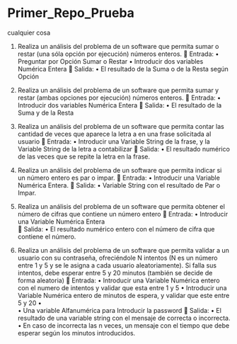 # Primer_Repo_Prueba

cualquier cosa
1.	Realiza un análisis del problema de un software que permita sumar o restar (una sóla opción por ejecución) números enteros.
	Entrada:
•	Preguntar por Opción Sumar o Restar 
•	Introducir dos variables Numérica Entera
	Salida: 
•	El resultado de la Suma o de la Resta según Opción
2.	Realiza un análisis del problema de un software que permita sumar y restar (ambas opciones por ejecución) números enteros.
	Entrada:
•	Introducir dos variables Numérica Entera
	Salida: 
•	El resultado de la Suma  y de la Resta 
3.	Realiza un análisis del problema de un software que permita contar las cantidad de veces que aparece la letra a en una frase solicitada al usuario
	Entrada:
•	Introducir una Variable String de la frase, y la Variable String de la letra a contabilizar 
	Salida: 
•	El resultado numérico de las veces que se repite la letra en la frase.


4.	Realiza un análisis del problema de un software que permita indicar si un número entero es par o impar.
	Entrada:
•	Introducir una Variable Numérica Entera.
	Salida: 
•	Variable String con el resultado de Par o Impar.

5.	Realiza un análisis del problema de un software que permita obtener el número de cifras que contiene un número entero
	Entrada:
•	Introducir una Variable Numérica Entera  
	Salida: 
•	El resultado numérico entero con el número de cifra que contiene el número.

6.	Realiza un análisis del problema de un software que permita validar a un usuario con su contraseña, ofreciéndole N intentos (N es un número entre 1 y 5 y se le asigna a cada usuario aleatoriamente). Si falla sus intentos, debe esperar entre 5 y 20 minutos (también se decide de forma aleatoria)
	Entrada:
•	Introducir una Variable Numérica entero con el numero de intentos y validar que esta entre 1 y 5 
•	Introducir una Variable Numérica entero de minutos de espera, y validar que este entre 5 y 20
•	 
•	Una variable Alfanumérica para Introducir la password
	Salida: 
•	El resultado de una variable string con el mensaje de correcta o incorrecta.
•	En caso de incorrecta las n veces, un mensaje con el tiempo que debe esperar según los minutos introducidos.
